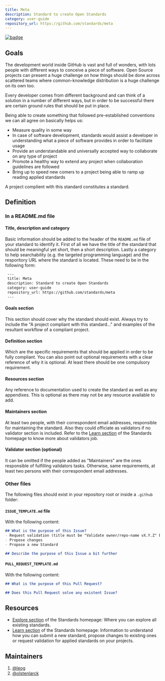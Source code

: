 ```yaml
---
title: Meta
description: Standard to create Open Standards
category: user-guide
repository_url: https://github.com/standards/meta
---
```

[![badge]](https://github.com/Standards/meta/issues/4)

## Goals
The development world inside GitHub is vast and full of wonders, with lots people with different ways to conceive a piece of software. Open Source projects can present a huge challenge on how things should be done across scattered teams where common-knowledge distribution is a huge challenge on its own too.

Every developer comes from different background and can think of a solution in a number of different ways, but in order to be successful there are certain ground rules that should be put in place.

Being able to create something that followed pre-established conventions we can all agree on basically helps us:

* Measure quality in some way
* In case of software development, standards would assist a developer in understanding what a piece of software provides in order to facilitate usage
* Provide an understandable and universally accepted way to collaborate on any type of project
* Promote a healthy way to extend any project when collaboration guidelines are followed
* Bring up to speed new comers to a project being able to ramp up reading applied standards

A project complient with this standard constitutes a standard.

## Definition

### In a README.md file

#### Title, description and category
Basic information should be added to the header of the `README.md` file of your standard to identify it. First of all we have the title of the standard that should be meaningful yet short, then a short description. Lastly a category to help searchability (e.g. the targeted programming language) and the resporitory URL where the standard is located. These need to be in the following form:

```markdown
 ---
 title: Meta
 description: Standard to create Open Standards
 category: user-guide
 repository_url: https://github.com/standards/meta
 ---
```
  
#### Goals section
This section should cover why the standard should exist. Always try to include the "A project compliant with this standard..." and examples of the resultant workflow of a compliant project.


#### Definition section 
Which are the specific requirements that should be applied in order to be fully compliant. You can also point out optional requirements with a clear reference of why it is optional. At least there should be one compulsory requirement.

#### Resources section 
Any reference to documentation used to create the standard as well as any appendixes. This is optional as there may not be any resource available to add.

#### Maintainers section
At least two people, with their correspondent email addresses, responsible for maintaining the standard. Also they could officiate as validators if no validator section is included. Refer to the [Learn section] of the Standards homepage to know more about validators job.

#### Validator section (optional)
It can be omitted if the people added as "Maintainers" are the ones responsible of fulfilling validators tasks. Otherwise, same requirements, at least two persons with their correspondent email addresses.

### Other files 
The following files should exist in your repository root or inside a `.github` folder:

#### `ISSUE_TEMPLATE.md` file
With the following content:

```markdown
## What is the purpose of this Issue?
- Request validation (title must be "Validate owner/repo-name vX.Y.Z" being owner/repo the repository location to validate and vX.Y.Z the standard version complied)
- Propose changes
- Propose a new Standard

## Describe the purpose of this Issue a bit further
```

#### `PULL_REQUEST_TEMPLATE.md` 
With the following content:
```markdown
## What is the purpose of this Pull Request?

## Does this Pull Request solve any existent Issue?  
```

## Resources

* [Explore section] of the Standards homepage: Where you can explore all existing standards.
* [Learn section] of the Standards homepage: Information to understand how you can submit a new standard, propose changes to existing ones or request validation for applied standards on your projects.

## Maintainers

1. [@leog](https://github.com/leog)
2. [@olstenlarck](https://github.com/olstenlarck)

[Explore section]: https://openstandards.guide/explore
[Learn section]: https://openstandards.guide/learn
[badge]: https://standards.now.sh/badge/standards/meta/4?cache=2
